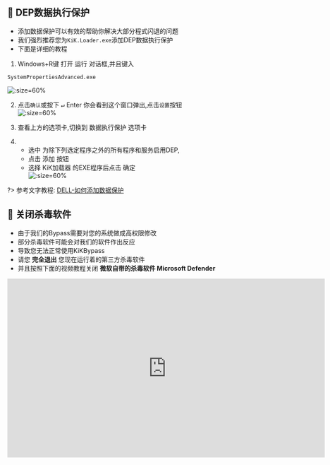 ## 📗 DEP数据执行保护
* 添加数据保护可以有效的帮助你解决大部分程式闪退的问题
* 我们强烈推荐您为```KiK.Loader.exe```添加DEP数据执行保护
* 下面是详细的教程  

1. Windows+R键 打开 运行 对话框,并且键入
```
SystemPropertiesAdvanced.exe
```
![](https://cdn.jsdelivr.net/gh/WIzisCool/PicGo_Res@master/img/DEP01.png ':size=60%')  
  
2. 点击```确认```或按下 <kbd>&#8629;</kbd> Enter 
你会看到这个窗口弹出,点击```设置```按钮  
![](https://cdn.jsdelivr.net/gh/WIzisCool/PicGo_Res@master/img/DEP02.png ':size=60%')  
  
3. 查看上方的选项卡,切换到 数据执行保护 选项卡
4. 
    * 选中 为除下列选定程序之外的所有程序和服务启用DEP,  
    * 点击 添加 按钮  
    * 选择 KiK加载器 的EXE程序后点击 确定  
![](https://cdn.jsdelivr.net/gh/WIzisCool/PicGo_Res@master/img/DEP03.png ':size=60%')  

?> 参考文字教程: [DELL-如何添加数据保护](https://www.dell.com/support/kbdoc/zh-cn/000147101/%E4%BB%80%E4%B9%88%E6%98%AF%E6%95%B0%E6%8D%AE%E6%89%A7%E8%A1%8C%E4%BF%9D%E6%8A%A4-dep)  
  
## 📘 关闭杀毒软件  
* 由于我们的Bypass需要对您的系统做成高权限修改  
* 部分杀毒软件可能会对我们的软件作出反应  
* 导致您无法正常使用KiKBypass
* 请您 **完全退出** 您现在运行着的第三方杀毒软件    
* 并且按照下面的视频教程关闭 **微软自带的杀毒软件 Microsoft Defender**
<iframe width="720" height="405" frameborder="0" src="https://www.ixigua.com/iframe/7011864237664535053?autoplay=0" referrerpolicy="unsafe-url" allowfullscreen></iframe>  
